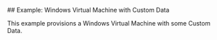 ## Example: Windows Virtual Machine with Custom Data

This example provisions a Windows Virtual Machine with some Custom Data.
